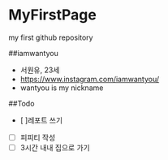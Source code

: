 # MyFirstPage

my first github repository

##iamwantyou
- 서원유, 23세 
- https://www.instagram.com/iamwantyou/
- wantyou is my nickname

##Todo
- [ ]레포트 쓰기
-[ ] 피피티 작성
-[ ] 3시간 내내 집으로 가기
